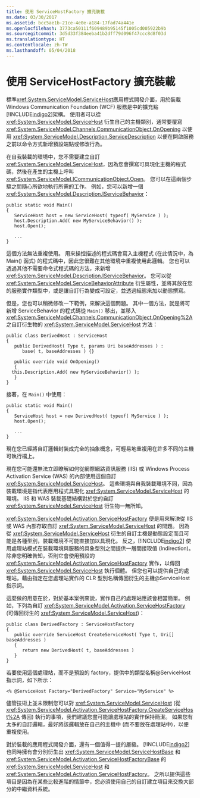 ```yaml
---
title: 使用 ServiceHostFactory 擴充裝載
ms.date: 03/30/2017
ms.assetid: bcc5ae1b-21ce-4e0e-a184-17fad74a441e
ms.openlocfilehash: 3773ca50111f609489b95145f1005cd005922b9b
ms.sourcegitcommit: 3d5d33f384eeba41b2dff79d096f47ccc8d8f03d
ms.translationtype: HT
ms.contentlocale: zh-TW
ms.lasthandoff: 05/04/2018
---
```

# <a name="extending-hosting-using-servicehostfactory"></a>使用 ServiceHostFactory 擴充裝載
標準<xref:System.ServiceModel.ServiceHost>應用程式開發介面，用於裝載 Windows Communication Foundation (WCF) 服務是中的擴充點[!INCLUDE[indigo2](../../../../includes/indigo2-md.md)]架構。 使用者可以從 <xref:System.ServiceModel.ServiceHost> 衍生自己的主機類別，通常要覆寫 <xref:System.ServiceModel.Channels.CommunicationObject.OnOpening> 以使用 <xref:System.ServiceModel.Description.ServiceDescription> 以便在開啟服務之前以命令方式新增預設端點或修改行為。  
  
 在自我裝載的環境中，您不需要建立自訂 <xref:System.ServiceModel.ServiceHost>，因為您會撰寫可具現化主機的程式碼，然後在產生的主機上呼叫 <xref:System.ServiceModel.ICommunicationObject.Open>。 您可以在這兩個步驟之間隨心所欲地執行所需的工作。 例如，您可以新增一個 <xref:System.ServiceModel.Description.IServiceBehavior>：  
  
```  
public static void Main()  
{  
   ServiceHost host = new ServiceHost( typeof( MyService ) );  
   host.Description.Add( new MyServiceBehavior() );  
   host.Open();  
  
   ...  
}  
```  
  
 這個方法無法重複使用。 用來操控描述的程式碼會寫入主機程式 (在此情況中，為 Main() 函式) 的程式碼中，因此您很難在其他環境中重複使用此邏輯。 您也可以透過其他不需要命令式程式碼的方法，來新增 <xref:System.ServiceModel.Description.IServiceBehavior>。 您可以從 <xref:System.ServiceModel.ServiceBehaviorAttribute> 衍生屬性，並將其放在您的服務實作類型中，或是讓自訂行為變成可設定，並透過組態來加以動態撰寫。  
  
 但是，您也可以稍微修改一下範例，來解決這個問題。 其中一個方法，就是將可新增 ServiceBehavior 的程式碼從 `Main()` 移出，並移入 <xref:System.ServiceModel.Channels.CommunicationObject.OnOpening%2A> 之自訂衍生物的 <xref:System.ServiceModel.ServiceHost> 方法：  
  
```  
public class DerivedHost : ServiceHost  
{  
   public DerivedHost( Type t, params Uri baseAddresses ) :  
      base( t, baseAddresses ) {}  
  
   public override void OnOpening()  
   {  
  this.Description.Add( new MyServiceBehavior() );  
   }  
}  
```  
  
 接著，在 `Main()` 中使用：  
  
```  
public static void Main()  
{  
   ServiceHost host = new DerivedHost( typeof( MyService ) );  
   host.Open();  
  
   ...  
}  
```  
  
 現在您已經將自訂邏輯封裝成完全的抽象概念，可輕易地重複用在許多不同的主機可執行檔上。  
  
 現在您可能還無法立即瞭解如何從網際網路資訊服務 (IIS) 或 Windows Process Activation Service (WAS) 的內部使用這個自訂 <xref:System.ServiceModel.ServiceHost>。 這些環境與自我裝載環境不同，因為裝載環境是指代表應用程式具現化 <xref:System.ServiceModel.ServiceHost> 的環境。 IIS 和 WAS 裝載基礎結構對於您的自訂 <xref:System.ServiceModel.ServiceHost> 衍生物一無所知。  
  
 <xref:System.ServiceModel.Activation.ServiceHostFactory> 便是用來解決從 IIS 或 WAS 內部存取自訂 <xref:System.ServiceModel.ServiceHost> 的問題。 因為從 <xref:System.ServiceModel.ServiceHost> 衍生的自訂主機是動態設定而且可能是各種型別，裝載環境不可能直接加以具現化。 反之，[!INCLUDE[indigo2](../../../../includes/indigo2-md.md)] 使用處理站模式在裝載環境與服務的具象型別之間提供一層間接取值 (Indirection)。 除非您明確告知，否則它會使用預設的 <xref:System.ServiceModel.Activation.ServiceHostFactory> 實作，以傳回 <xref:System.ServiceModel.ServiceHost> 執行個體。 但您也可以提供自己的處理站，藉由指定在您處理站實作的 CLR 型別名稱傳回衍生的主機@ServiceHost指示詞。  
  
 這麼做的用意在於，對於基本案例來說，實作自己的處理站應該會相當簡單。 例如，下列為自訂 <xref:System.ServiceModel.Activation.ServiceHostFactory> (可傳回衍生的 <xref:System.ServiceModel.ServiceHost>)：  
  
```  
public class DerivedFactory : ServiceHostFactory  
{  
   public override ServiceHost CreateServiceHost( Type t, Uri[] baseAddresses )  
   {  
      return new DerivedHost( t, baseAddresses )  
   }  
}  
```  
  
 若要使用這個處理站，而不是預設的 factory，提供中的類型名稱@ServiceHost指示詞，如下所示：  
  
```  
<% @ServiceHost Factory="DerivedFactory" Service="MyService" %>  
```  
  
 儘管技術上並未限制您可以對 <xref:System.ServiceModel.ServiceHost> (從 <xref:System.ServiceModel.Activation.ServiceHostFactory.CreateServiceHost%2A> 傳回) 執行的事項，我們建議您盡可能讓處理站的實作保持簡潔。 如果您有太多的自訂邏輯，最好將該邏輯放在自己的主機中 (而不要放在處理站中)，以便重複使用。  
  
 對於裝載的應用程式開發介面，還有一個值得一提的層級。 [!INCLUDE[indigo2](../../../../includes/indigo2-md.md)] 也同時擁有會分別衍生出 <xref:System.ServiceModel.ServiceHostBase> 和 <xref:System.ServiceModel.Activation.ServiceHostFactoryBase> 的 <xref:System.ServiceModel.ServiceHost> 和 <xref:System.ServiceModel.Activation.ServiceHostFactory>。 之所以提供這些項目是因為在某些比較進階的情節中，您必須使用自己的自訂建立項目來交換大部分的中繼資料系統。
